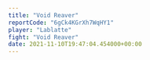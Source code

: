 ```yaml
---
title: "Void Reaver"
reportCode: "6gCk4KGrXh7WqHY1"
player: "Lablatte"
fight: "Void Reaver"
date: 2021-11-10T19:47:04.454000+00:00
---
```

